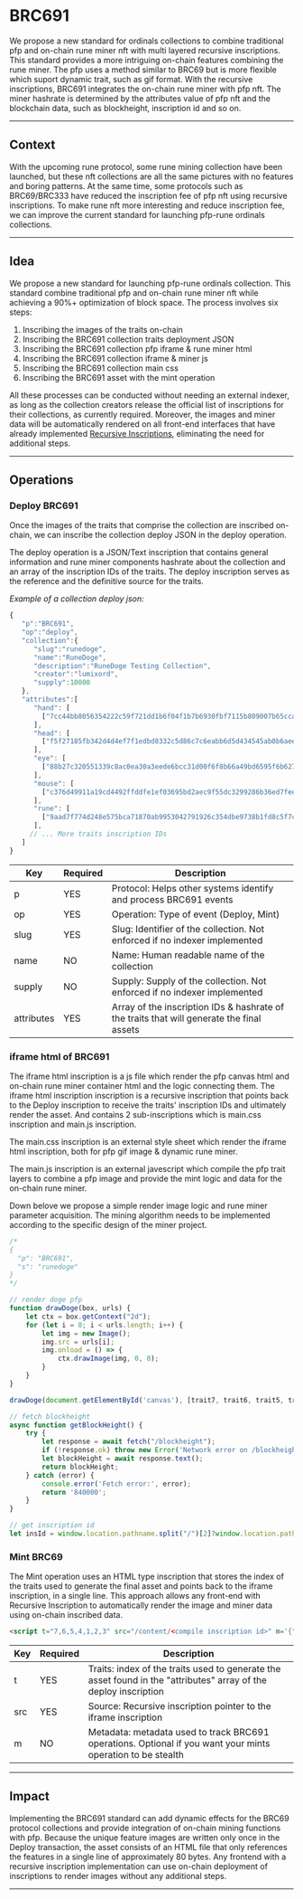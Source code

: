 # BRC691

We propose a new standard for ordinals collections to combine traditional pfp and on-chain rune miner nft with multi layered recursive inscriptions. This standard provides a more intriguing on-chain features combining the rune miner. The pfp uses a method similar to BRC69 but is more flexible which suport dynamic trait, such as gif format. With the recursive inscriptions, BRC691 integrates the on-chain rune miner with pfp nft. The miner hashrate is determined by the attributes value of pfp nft and the blockchain data, such as blockheight, inscription id and so on.

---

## Context

With the upcoming rune protocol, some rune mining collection have been launched, but these nft collections are all the same pictures with no features and boring patterns. At the same time, some protocols such as BRC69/BRC333 have reduced the inscription fee of pfp nft using recursive inscriptions. To make rune nft more interesting and reduce inscription fee, we can improve the current standard for launching pfp-rune ordinals collections.

---

## Idea

We propose a new standard for launching pfp-rune ordinals collection. This standard combine traditional pfp and on-chain rune miner nft while achieving a 90%+ optimization of block space. The process involves six steps:

1. Inscribing the images of the traits on-chain
2. Inscribing the BRC691 collection traits deployment JSON
3. Inscribing the BRC691 collection pfp iframe & rune miner html
4. Inscribing the BRC691 collection  iframe & miner js
5. Inscribing the BRC691 collection main css
6. Inscribing the BRC691 asset with the mint operation
   
All these processes can be conducted without needing an external indexer, as long as the collection creators release the official list of inscriptions for their collections, as currently required. Moreover, the images and miner data will be automatically rendered on all front-end interfaces that have already implemented [Recursive Inscriptions](https://github.com/ordinals/ord/pull/2167), eliminating the need for additional steps.

---

## Operations

### Deploy BRC691

Once the images of the traits that comprise the collection are inscribed on-chain, we can inscribe the collection deploy JSON in the deploy operation.

The deploy operation is a JSON/Text inscription that contains general information and rune miner components hashrate about the collection and an array of the inscription IDs of the traits. The deploy inscription serves as the reference and the definitive source for the traits.

*Example of a collection deploy json:*

```javascript
{
   "p":"BRC691",
   "op":"deploy",
   "collection":{
      "slug":"runedoge",
      "name":"RuneDoge",
      "description":"RuneDoge Testing Collection",
      "creator":"lumixord",
      "supply":10000
   },
   "attributes":[
      "hand": [
        ["7cc44bb8056354222c59f721dd1b6f04f1b7b6930fbf7115b809007b65ccadf1i0", 15]
      ],
      "head": [
        ["f5f27185fb342d4d4ef7f1edbd8332c5d86c7c6eabb6d5d434545ab0b6aeef2ei0", 14]
      ],
      "eye": [
        ["88b27c320551339c8ac0ea30a3eede6bcc31d00f6f8b66a49bd6595f6b6274a4i0", 10]
      ],
      "mouse": [
        ["c376d49911a19cd4492ffddfe1ef03695bd2aec9f55dc3299286b36ed7feefc6i0", 15]
      ],
      "rune": [
        ["9aad7f774d248e575bca71870ab9953042791926c354dbe9738b1fd8c5f7c1b6i0", 16]
      ],
     // ... More traits inscription IDs
   ]
}
```

| Key        | Required | Description                                                  |
| ---------- | -------- | ------------------------------------------------------------ |
| p          | YES      | Protocol: Helps other systems identify and process BRC691 events |
| op         | YES      | Operation: Type of event (Deploy, Mint)             |
| slug       | YES      | Slug: Identifier of the collection. Not enforced if no indexer implemented |
| name       | NO       | Name: Human readable name of the collection                  |
| supply     | NO       | Supply: Supply of the collection. Not enforced if no indexer implemented |
| attributes | YES      | Array of the inscription IDs & hashrate of the traits that will generate the final assets |

### iframe html of BRC691

The iframe html inscription is a js file which render the pfp canvas html and on-chain rune miner container html and the logic connecting them. The iframe html inscription inscription is a recursive inscription that points back to the Deploy inscription to receive the traits' inscription IDs and ultimately render the asset. And contains 2 sub-inscriptions which is main.css inscription and main.js inscription.

The main.css inscription is an external style sheet which render the iframe html inscription, both for pfp gif image & dynamic rune miner.

The main.js inscription is an external javescript which compile the pfp trait layers to combine a pfp image and provide the mint logic and data for the on-chain rune miner.

Down belove we propose a simple render image logic and rune miner parameter acquisition. The mining algorithm needs to be implemented according to the specific design of the miner project.

``````javascript
/*
{
  "p": "BRC691",
  "s": "runedoge"
}
*/

// render doge pfp
function drawDoge(box, urls) {
    let ctx = box.getContext("2d");
    for (let i = 0; i < urls.length; i++) {
        let img = new Image();
        img.src = urls[i];
        img.onload = () => {
            ctx.drawImage(img, 0, 0);
        }
    }
}

drawDoge(document.getElementById('canvas'), [trait7, trait6, trait5, trait4, trait3, trait2, trait1, trait0]);

// fetch blockheight
async function getBlockHeight() {
	try {
		let response = await fetch("/blockheight");
		if (!response.ok) throw new Error('Network error on /blockheight');
		let blockHeight = await response.text();
		return blockHeight;
	} catch (error) {
		console.error('Fetch error:', error);
		return '840000';
	}
}

// get inscription id
let insId = window.location.pathname.split("/")[2]?window.location.pathname.split("/")[2]:"runerunerunerunerunerunerunerunerunerunerunerunerunerunerune";

``````

### Mint BRC69

The Mint operation uses an HTML type inscription that stores the index of the traits used to generate the final asset and points back to the iframe inscription, in a single line. This approach allows any front-end with Recursive Inscription to automatically render the image and miner data using on-chain inscribed data.

``````html
<script t="7,6,5,4,1,2,3" src="/content/<compile inscription id>" m='{"p":"BRC691" "op":"mint" "s":"runedoge" "id":"0"}'></script>
``````

| Key  | Required | Description                                                  |
| ---- | -------- | ------------------------------------------------------------ |
| t    | YES      | Traits: index of the traits used to generate the asset found in the "attributes" array of the deploy inscription |
| src  | YES      | Source: Recursive inscription pointer to the iframe inscription |
| m    | NO       | Metadata: metadata used to track BRC691 operations. Optional if you want your mints operation to be stealth |

---

## Impact

Implementing the BRC691 standard can add dynamic effects for the BRC69 protocol collections and provide integration of on-chain mining functions with pfp. Because the unique feature images are written only once in the Deploy transaction, the asset consists of an HTML file that only references the features in a single line of approximately 80 bytes. Any frontend with a recursive inscription implementation can use on-chain deployment of inscriptions to render images without any additional steps.

---
